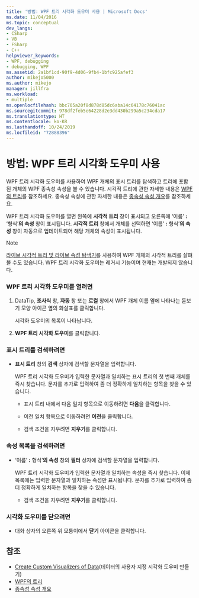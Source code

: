 ```yaml
---
title: '방법: WPF 트리 시각화 도우미 사용 | Microsoft Docs'
ms.date: 11/04/2016
ms.topic: conceptual
dev_langs:
- CSharp
- VB
- FSharp
- C++
helpviewer_keywords:
- WPF, debugging
- debugging, WPF
ms.assetid: 2a1bf1cd-90f9-4d06-9fb4-1bfc925afef3
author: mikejo5000
ms.author: mikejo
manager: jillfra
ms.workload:
- multiple
ms.openlocfilehash: bbc705a20f8d878d85dc6aba14c64178c76041ac
ms.sourcegitcommit: 978df2feb5e64228d2e3dd430b299a5c234cda17
ms.translationtype: HT
ms.contentlocale: ko-KR
ms.lasthandoff: 10/24/2019
ms.locfileid: "72888396"
---
```

# <a name="how-to-use-the-wpf-tree-visualizer"></a>방법: WPF 트리 시각화 도우미 사용
WPF 트리 시각화 도우미를 사용하여 WPF 개체의 표시 트리를 탐색하고 트리에 포함된 개체의 WPF 종속성 속성을 볼 수 있습니다. 시각적 트리에 관한 자세한 내용은 [WPF의 트리](/dotnet/framework/wpf/advanced/trees-in-wpf)를 참조하세요. 종속성 속성에 관한 자세한 내용은 [종속성 속성 개요](/dotnet/framework/wpf/advanced/dependency-properties-overview)를 참조하세요.

 WPF 트리 시각화 도우미를 열면 왼쪽에 **시각적 트리** 창이 표시되고 오른쪽에 ‘이름’ **:** ‘형식’**의 속성** 창이 표시됩니다.  **시각적 트리** 창에서 개체를 선택하면 ‘이름’ **:** 형식’**의 속성** 창이 자동으로 업데이트되어 해당 개체의 속성이 표시됩니다. 

 > [!NOTE]
 > [라이브 시각적 트리 및 라이브 속성 탐색기](../xaml-tools/inspect-xaml-properties-while-debugging.md)를 사용하여 WPF 개체의 시각적 트리를 살펴볼 수도 있습니다. WPF 트리 시각화 도우미는 레거시 기능이며 현재는 개발되지 않습니다.

### <a name="to-open-the-wpf-tree-visualizer"></a>WPF 트리 시각화 도우미를 열려면

1. DataTip, **조사식** 창, **자동** 창 또는 **로컬** 창에서 WPF 개체 이름 옆에 나타나는 돋보기 모양 아이콘 옆의 화살표를 클릭합니다.

     시각화 도우미의 목록이 나타납니다.

2. **WPF 트리 시각화 도우미**를 클릭합니다.

### <a name="to-search-the-visual-tree"></a>표시 트리를 검색하려면

- **표시 트리** 창의 **검색** 상자에 검색할 문자열을 입력합니다.

  WPF 트리 시각화 도우미가 입력한 문자열과 일치하는 표시 트리의 첫 번째 개체를 즉시 찾습니다. 문자를 추가로 입력하여 좀 더 정확하게 일치하는 항목을 찾을 수 있습니다.

  - 표시 트리 내에서 다음 일치 항목으로 이동하려면 **다음**을 클릭합니다.

  - 이전 일치 항목으로 이동하려면 **이전**을 클릭합니다.

  - 검색 조건을 지우려면 **지우기**를 클릭합니다.

### <a name="to-search-the-properties-list"></a>속성 목록을 검색하려면

- ‘이름’ **:** 형식’**의 속성** 창의 **필터** 상자에 검색할 문자열을 입력합니다. 

  WPF 트리 시각화 도우미가 입력한 문자열과 일치하는 속성을 즉시 찾습니다. 이제 목록에는 입력한 문자열과 일치하는 속성만 표시됩니다. 문자를 추가로 입력하여 좀 더 정확하게 일치하는 항목을 찾을 수 있습니다.

  - 검색 조건을 지우려면 **지우기**를 클릭합니다.

### <a name="to-close-the-visualizer"></a>시각화 도우미를 닫으려면

- 대화 상자의 오른쪽 위 모퉁이에서 **닫기** 아이콘을 클릭합니다.

## <a name="see-also"></a>참조
- [Create Custom Visualizers of Data](../debugger/create-custom-visualizers-of-data.md)(데이터의 사용자 지정 시각화 도우미 만들기)
- [WPF의 트리](/dotnet/framework/wpf/advanced/trees-in-wpf)
- [종속성 속성 개요](/dotnet/framework/wpf/advanced/dependency-properties-overview)
